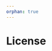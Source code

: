 ```yaml
---
orphan: true
---
```


# License

```{include} ../LICENSE

```
                                                                                                                                                                                                                        